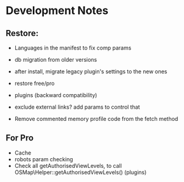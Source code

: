 # Development Notes

## Restore:

* Languages in the manifest to fix comp params
* db migration from older versions
* after install, migrate legacy plugin's settings to the new ones
* restore free/pro
* plugins (backward compatibility)
* exclude external links? add params to control that

* Remove commented memory profile code from the fetch method

## For Pro

* Cache
* robots param checking
* Check all getAuthorisedViewLevels, to call OSMap\Helper::getAuthorisedViewLevels() (plugins)
